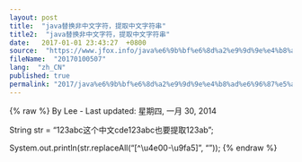 ```yaml
---
layout: post
title:  "java替换非中文字符，提取中文字符串"
title2:  "java替换非中文字符，提取中文字符串"
date:   2017-01-01 23:43:27  +0800
source:  "https://www.jfox.info/java%e6%9b%bf%e6%8d%a2%e9%9d%9e%e4%b8%ad%e6%96%87%e5%ad%97%e7%ac%a6%ef%bc%8c%e6%8f%90%e5%8f%96%e4%b8%ad%e6%96%87%e5%ad%97%e7%ac%a6%e4%b8%b2.html"
fileName:  "20170100507"
lang:  "zh_CN"
published: true
permalink: "2017/java%e6%9b%bf%e6%8d%a2%e9%9d%9e%e4%b8%ad%e6%96%87%e5%ad%97%e7%ac%a6%ef%bc%8c%e6%8f%90%e5%8f%96%e4%b8%ad%e6%96%87%e5%ad%97%e7%ac%a6%e4%b8%b2.html"
---
```

{% raw %}
By Lee - Last updated: 星期四, 一月 30, 2014

String str = “123abc这个中文cde123abc也要提取123ab”;

System.out.println(str.replaceAll(“[^\u4e00-\u9fa5]”, “”));
{% endraw %}
